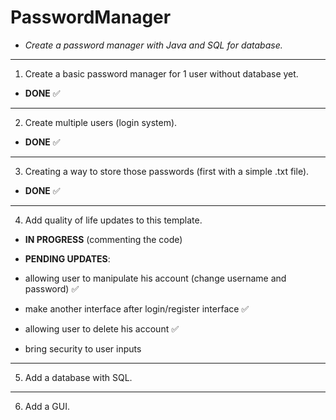 # PasswordManager

- *Create a password manager with Java and SQL for database.*
----------------------------------------------------------------------------------

1. Create a basic password manager for 1 user without database yet.
- **DONE** :white_check_mark:
---------------------------------------------------------------------------------
2. Create multiple users (login system).
- **DONE** :white_check_mark:
---------------------------------------------------------------------------------
3. Creating a way to store those passwords (first with a simple .txt file).
- **DONE** :white_check_mark:
---------------------------------------------------------------------------------
4. Add quality of life updates to this template.
- **IN PROGRESS** (commenting the code)

- **PENDING UPDATES**:  
- allowing user to manipulate his account (change username and password) :white_check_mark:
- make another interface after login/register interface :white_check_mark:
- allowing user to delete his account :white_check_mark:
- bring security to user inputs
---------------------------------------------------------------------------------
5. Add a database with SQL.

---------------------------------------------------------------------------------
6. Add a GUI.


 
